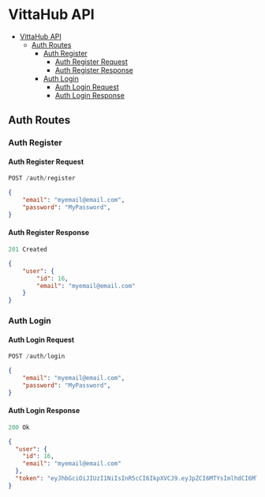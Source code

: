 # VittaHub API

- [VittaHub API](#vittahub-api)
  - [Auth Routes](#auth-routes)
    - [Auth Register](#auth-register)
        - [Auth Register Request](#auth-register-request)
        - [Auth Register Response](#auth-register-response)
    - [Auth Login](#auth-login)
        - [Auth Login Request](#auth-login-request)
        - [Auth Login Response](#auth-login-response)
        

## Auth Routes

### Auth Register

#### Auth Register Request

```js
POST /auth/register
```

```json
{
    "email": "myemail@email.com",
    "password": "MyPassword",
}
```

#### Auth Register Response

```js
201 Created
```

```json
{
    "user": {
        "id": 16,
        "email": "myemail@email.com"
    }
}
```

### Auth Login

#### Auth Login Request
```js
POST /auth/login
```

```json
{
    "email": "myemail@email.com",
    "password": "MyPassword",
}
```

#### Auth Login Response
```js
200 Ok 
```

```json
{
  "user": {
    "id": 16,
    "email": "myemail@email.com"
  },
  "token": "eyJhbGciOiJIUzI1NiIsInR5cCI6IkpXVCJ9.eyJpZCI6MTYsImlhdCI6MTc0NzU5NTk4MywiZXhwIjoxNzQ3NjgyMzgzfQ.csh8Q111BTtOg8CrfzGSSV3XtvzPgCpPkU6Z3QRR6QE"
}
```